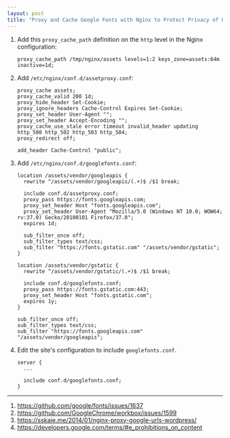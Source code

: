 ```yaml
---
layout: post
title: "Proxy and Cache Google Fonts with Nginx to Protect Privacy of Users and GDPR Compliance"
---
```


1. Add this `proxy_cache_path` definition on the `http` level in the Nginx configuration:
   ```
   proxy_cache_path /tmp/nginx/assets levels=1:2 keys_zone=assets:64m inactive=1d;
   ```
2. Add `/etc/nginx/conf.d/assetproxy.conf`:
   ```
   proxy_cache assets;
   proxy_cache_valid 200 1d;
   proxy_hide_header Set-Cookie;
   proxy_ignore_headers Cache-Control Expires Set-Cookie;
   proxy_set_header User-Agent "";
   proxy_set_header Accept-Encoding "";
   proxy_cache_use_stale error timeout invalid_header updating http_500 http_502 http_503 http_504;
   proxy_redirect off;

   add_header Cache-Control "public";
   ```
3. Add `/etc/nginx/conf.d/googlefonts.conf`:
   ```
   location /assets/vendor/googleapis {
     rewrite ^/assets/vendor/googleapis/(.+)$ /$1 break;
     
     include conf.d/assetproxy.conf;
     proxy_pass https://fonts.googleapis.com;
     proxy_set_header Host "fonts.googleapis.com";
     proxy_set_header User-Agent "Mozilla/5.0 (Windows NT 10.0; WOW64; rv:37.0) Gecko/20100101 Firefox/37.0";
     expires 1d;
     
     sub_filter_once off;
     sub_filter_types text/css;
     sub_filter "https://fonts.gstatic.com" "/assets/vendor/gstatic";
   }
   
   location /assets/vendor/gstatic {
     rewrite ^/assets/vendor/gstatic/(.+)$ /$1 break;
     
     include conf.d/googlefonts.conf;
     proxy_pass https://fonts.gstatic.com:443;
     proxy_set_header Host "fonts.gstatic.com";
     expires 1y;
   }
   
   sub_filter_once off;
   sub_filter_types text/css;
   sub_filter "https://fonts.googleapis.com" "/assets/vendor/googleapis";
   ```
4. Edit the site's configuration to include `googlefonts.conf`.
   ```
   server {
     ...

     include conf.d/googlefonts.conf;
   }
   ```

---
1. <https://github.com/google/fonts/issues/1637>
2. <https://github.com/GoogleChrome/workbox/issues/1599>
3. <https://sskaje.me/2014/01/nginx-proxy-google-urls-wordpress/>
4. <https://developers.google.com/terms/#e_prohibitions_on_content>

